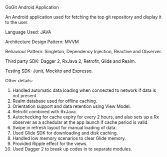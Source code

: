 GoGit Android Application

An Android application used for fetching the top git repository and display it to the user.

Language Used: JAVA

Architecture Design Pattern: MVVM

Behaviour Pattern: Singleton, Dependency Injection, Reactive and Observer.

Third party SDK: Dagger 2, RxJava 2, Retrofit, Glide and Realm.

Testing SDK: Junit, Mockito and Expresso.

Other details:
1. Handled automatic data loading when connected to network if data is not present.
2. Realm database used for offline caching.
3. Orientation support and data retention using View Model.
4. Retrofit combined with RxJava.
5. Autochecking for cache expiry for every 2 hours, and also sets up a Rx observer as a schedular at the app launch if cache period is valid.
6. Swipe in refresh layout for manual loading of data.
7. Used Glide SDK for downloading and disk caching.
8. Handled low memory scenarios to clear Glide memory.
9. Provided Ripple effect for the views.
10. Used Dagger 2 to break up codes in to separate modules.